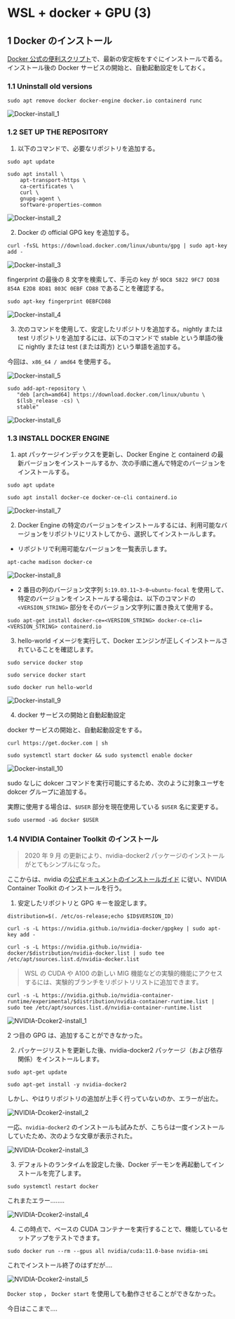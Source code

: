 # WSL + docker + GPU (3)

## 1 Docker のインストール

[Docker 公式の便利スクリプト](https://docs.docker.com/engine/install/ubuntu/#install-using-the-convenience-script)で、最新の安定板をすぐにインストールで着る。インストール後の Docker サービスの開始と、自動起動設定をしておく。

### 1.1 Uninstall old versions

```
sudo apt remove docker docker-engine docker.io containerd runc
```

![Docker-install_1](画像/0911/docker-install.png)

### 1.2 SET UP THE REPOSITORY

1. 以下のコマンドで、必要なリポジトリを追加する。

```
sudo apt update

sudo apt install \
    apt-transport-https \
    ca-certificates \
    curl \
    gnupg-agent \
    software-properties-common
```

![Docker-install_2](画像/0911/docker-install_2.png)

2. Docker の official GPG key を追加する。

```
curl -fsSL https://download.docker.com/linux/ubuntu/gpg | sudo apt-key add -
```

![Docker-install_3](画像/0911/docker-install_3.png)

fingerprint の最後の 8 文字を検索して、手元の key が `9DC8 5822 9FC7 DD38 854A E2D8 8D81 803C 0EBF CD88` であることを確認する。

```
sudo apt-key fingerprint 0EBFCD88
```

![Docker-install_4](画像/0911/docker-install_4.png)

3. 次のコマンドを使用して、安定したリポジトリを追加する。nightly または test リポジトリを追加するには、以下のコマンドで stable という単語の後に nightly または test (または両方) という単語を追加する。

今回は、`x86_64 / amd64` を使用する。

![Docker-install_5](画像/0911/docker-install_5.png)

```
sudo add-apt-repository \
   "deb [arch=amd64] https://download.docker.com/linux/ubuntu \
   $(lsb_release -cs) \
   stable"
```

![Docker-install_6](画像/0911/docker-install_6.png)

### 1.3 INSTALL DOCKER ENGINE

1. apt パッケージインデックスを更新し、Docker Engine と containerd の最新バージョンをインストールするか、次の手順に進んで特定のバージョンをインストールする。

```
sudo apt update

sudo apt install docker-ce docker-ce-cli containerd.io
```

![Docker-install_7](画像/0911/docker-install_7.png)

2. Docker Engine の特定のバージョンをインストールするには、利用可能なバージョンをリポジトリにリストしてから、選択してインストールします。

- リポジトリで利用可能なバージョンを一覧表示します。

```
apt-cache madison docker-ce
```

![Docker-install_8](画像/0911/docker-install_8.png)

- 2 番目の列のバージョン文字列 `5:19.03.11~3-0~ubuntu-focal` を使用して、特定のバージョンをインストールする場合は、以下のコマンドの `<VERSION_STRING>` 部分をそのバージョン文字列に置き換えて使用する。

```
sudo apt-get install docker-ce=<VERSION_STRING> docker-ce-cli=<VERSION_STRING> containerd.io
```

3. hello-world イメージを実行して、Docker エンジンが正しくインストールされていることを確認します。

```
sudo service docker stop

sudo service docker start

sudo docker run hello-world
```

![Docker-install_9](画像/0911/docker-install_9.png)

4. docker サービスの開始と自動起動設定

docker サービスの開始と、自動起動設定をする。

```
curl https://get.docker.com | sh

sudo systemctl start docker && sudo systemctl enable docker
```

![Docker-install_10](画像/0911/docker-install_10.png)

sudo なしに dokcer コマンドを実行可能にするため、次のように対象ユーザを dokcer グループに追加する。

実際に使用する場合は、`$USER` 部分を現在使用している `$USER` 名に変更する。

```
sudo usermod -aG docker $USER
```

### 1.4 NVIDIA Container Toolkit のインストール

> 2020 年 9 月 の更新により、nvidia-docker2 パッケージのインストールがとてもシンプルになった。

ここからは、nvidia の[公式ドキュメントのインストールガイド](https://docs.nvidia.com/datacenter/cloud-native/container-toolkit/install-guide.html#installing-docker-ce) に従い、NVIDIA Container Toolkit のインストールを行う。

1. 安定したリポジトリと GPG キーを設定します。

```
distribution=$(. /etc/os-release;echo $ID$VERSION_ID)

curl -s -L https://nvidia.github.io/nvidia-docker/gpgkey | sudo apt-key add -

curl -s -L https://nvidia.github.io/nvidia-docker/$distribution/nvidia-docker.list | sudo tee /etc/apt/sources.list.d/nvidia-docker.list
```

> WSL の CUDA や A100 の新しい MIG 機能などの実験的機能にアクセスするには、実験的ブランチをリポジトリリストに追加できます。

```
curl -s -L https://nvidia.github.io/nvidia-container-runtime/experimental/$distribution/nvidia-container-runtime.list | sudo tee /etc/apt/sources.list.d/nvidia-container-runtime.list
```

![NVIDIA-Dcoker2-install_1](画像/0911/Nvidia-Docker2-install_1.png)

2 つ目の GPG は、追加することができなかった。

2. パッケージリストを更新した後、nvidia-docker2 パッケージ（および依存関係）をインストールします。

```
sudo apt-get update

sudo apt-get install -y nvidia-docker2
```

しかし、やはりリポジトリの追加が上手く行っていないのか、エラーが出た。

![NVIDIA-Dcoker2-install_2](画像/0911/Nvidia-Docker2-install_2.png)

一応、`nvidia-docker2` のインストールも試みたが、こちらは一度インストールしていたため、次のような文章が表示された。

![NVIDIA-Dcoker2-install_3](画像/0911/Nvidia-Docker2-install_3.png)

3. デフォルトのランタイムを設定した後、Docker デーモンを再起動してインストールを完了します。

```
sudo systemctl restart docker
```

これまたエラー........

![NVIDIA-Dcoker2-install_4](画像/0911/Nvidia-Docker2-install_4.png)

4. この時点で、ベースの CUDA コンテナーを実行することで、機能しているセットアップをテストできます。

```
sudo docker run --rm --gpus all nvidia/cuda:11.0-base nvidia-smi
```

これでインストール終了のはずだが....

![NVIDIA-Dcoker2-install_5](画像/0911/Nvidia-Docker2-install_5.png)

`Docker stop` ， `Docker start` を使用しても動作させることができなかった。

今日はここまで....
